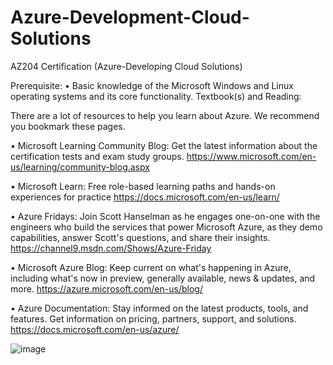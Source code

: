 # Azure-Development-Cloud-Solutions
AZ204 Certification (Azure-Developing Cloud Solutions)


Prerequisite:
• Basic knowledge of the Microsoft Windows and Linux operating systems and its core functionality.
Textbook(s) and Reading:

There are a lot of resources to help you learn about Azure. We recommend you bookmark these pages.

• Microsoft Learning Community Blog: Get the latest information about the certification tests and exam
study groups.
https://www.microsoft.com/en-us/learning/community-blog.aspx


• Microsoft Learn: Free role-based learning paths and hands-on experiences for practice
https://docs.microsoft.com/en-us/learn/


• Azure Fridays: Join Scott Hanselman as he engages one-on-one with the engineers who build the
services that power Microsoft Azure, as they demo capabilities, answer Scott's questions, and share their
insights.
https://channel9.msdn.com/Shows/Azure-Friday


• Microsoft Azure Blog: Keep current on what's happening in Azure, including what's now in preview,
generally available, news & updates, and more.
https://azure.microsoft.com/en-us/blog/


• Azure Documentation: Stay informed on the latest products, tools, and features. Get information on
pricing, partners, support, and solutions.
https://docs.microsoft.com/en-us/azure/


![image](https://user-images.githubusercontent.com/57652233/125518900-1f5ba56b-2fba-44ae-8144-7c121bb0ab88.png)
